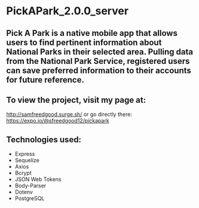 # PickAPark_2.0.0_server

## Pick A Park is a native mobile app that allows users to find pertinent information about National Parks in their selected area. Pulling data from the National Park Service, registered users can save preferred information to their accounts for future reference.

## To view the project, visit my page at:
http://samfreedgood.surge.sh/
or go directly there:
https://expo.io/@sfreedgood12/pickapark

## Technologies used:
- Express
- Sequelize
- Axios
- Bcrypt
- JSON Web Tokens
- Body-Parser
- Dotenv
- PostgreSQL
